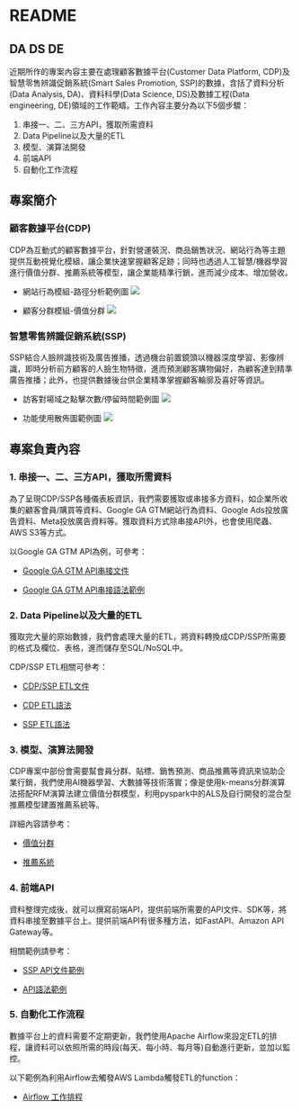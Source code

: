 # README

## DA DS DE

近期所作的專案內容主要在處理顧客數據平台(Customer Data Platform, CDP)及智慧零售辨識促銷系統(Smart Sales Promotion, SSP)的數據，含括了資料分析(Data Analysis, DA)、資料科學(Data Science, DS)及數據工程(Data engineering, DE)領域的工作範疇。工作內容主要分為以下5個步驟：

1. 串接一、二、三方API，獲取所需資料
2. Data Pipeline以及大量的ETL
3. 模型、演算法開發
4. 前端API
5. 自動化工作流程


## 專案簡介

### 顧客數據平台(CDP)

CDP為互動式的顧客數據平台，針對營運裝況、商品銷售狀況、網站行為等主題提供互動視覺化模組，讓企業快速掌握顧客足跡；同時也透過人工智慧/機器學習進行價值分群、推薦系統等模型，讓企業能精準行銷，進而減少成本、增加營收。

* 網站行為模組-路徑分析範例圖
![](https://i.imgur.com/LIqqSmQ.png)

* 顧客分群模組-價值分群
![](https://i.imgur.com/rFPYMXV.png)


### 智慧零售辨識促銷系統(SSP)

SSP結合人臉辨識技術及廣告推播，透過機台前置鏡頭以機器深度學習、影像辨識，即時分析前方顧客的人臉生物特徵，進而預測顧客購物偏好，為顧客達到精準廣告推播；此外，也提供數據後台供企業精準掌握顧客輪廓及喜好等資訊。

* 訪客對場域之點擊次數/停留時間範例圖
![](https://i.imgur.com/xOKmYtH.png)

* 功能使用散佈圖範例圖
![](https://i.imgur.com/MNWjkUL.png)


## 專案負責內容

### 1. 串接一、二、三方API，獲取所需資料

為了呈現CDP/SSP各種儀表板資訊，我們需要獲取或串接多方資料，如企業所收集的顧客會員/購買等資料、Google GA GTM網站行為資料、Google Ads投放廣告資料、Meta投放廣告資料等。獲取資料方式除串接API外，也會使用爬蟲、AWS S3等方式。

以Google GA GTM API為例，可參考：

* [Google GA GTM API串接文件](https://github.com/ilove2am31/DADSDE/blob/master/1_Google%20API/GA%20GTM%20%E5%9F%8B%E7%A2%BC%E7%8D%B2%E5%8F%96%E7%B6%B2%E7%AB%99%E8%A1%8C%E7%82%BA%E8%B3%87%E6%96%99%20%E5%8F%8A%20Big%20Query%20API%E4%B8%B2%E6%8E%A5.md)

* [Google GA GTM API串接語法範例](https://github.com/ilove2am31/DADSDE/blob/master/1_Google%20API/google_bq_api.py)

### 2. Data Pipeline以及大量的ETL

獲取完大量的原始數據，我們會處理大量的ETL，將資料轉換成CDP/SSP所需要的格式及欄位、表格，進而儲存至SQL/NoSQL中。

CDP/SSP ETL相關可參考：

* [CDP/SSP ETL文件](https://github.com/ilove2am31/DADSDE/blob/master/2_ETL/ETL(%E8%B3%87%E6%96%99%E6%93%B7%E5%8F%96(extract)%E3%80%81%E8%BD%89%E6%8F%9B(transform)%E3%80%81%E8%BC%89%E5%85%A5(load)).md)

* [CDP ETL語法](https://github.com/ilove2am31/DADSDE/tree/master/2_ETL/CDP%20Project)

* [SSP ETL語法](https://github.com/ilove2am31/DADSDE/tree/master/2_ETL/SSP%20Project)

### 3. 模型、演算法開發

CDP專案中部份會需要幫會員分群、貼標、銷售預測、商品推薦等資訊來協助企業行銷，我們使用AI機器學習、大數據等技術落實；像是使用k-means分群演算法搭配RFM演算法建立價值分群模型，利用pyspark中的ALS及自行開發的混合型推薦模型建置推薦系統等。

詳細內容請參考：

* [價值分群](https://github.com/ilove2am31/DADSDE/tree/master/3_Model/RFM)

* [推薦系統](https://github.com/ilove2am31/DADSDE/tree/master/3_Model/Recommender%20System)


### 4. 前端API

資料整理完成後，就可以撰寫前端API，提供前端所需要的API文件、SDK等，將資料串接至數據平台上。提供前端API有很多種方法，如FastAPI、Amazon API Gateway等。

相關範例請參考：

* [SSP API文件範例](https://github.com/ilove2am31/DADSDE/blob/master/4_Frontend%20API/SSP%20API%E8%AA%AA%E6%98%8E%E6%96%87%E4%BB%B6.md)

* [API語法範例](https://github.com/ilove2am31/DADSDE/blob/master/4_Frontend%20API/familymart_data.py)


### 5. 自動化工作流程

數據平台上的資料需要不定期更新，我們使用Apache Airflow來設定ETL的排程，讓資料可以依照所需的時段(每天、每小時、每月等)自動進行更新，並加以監控。

以下範例為利用Airflow去觸發AWS Lambda觸發ETL的function：

* [Airflow 工作排程](https://github.com/ilove2am31/DADSDE/tree/master/5_Airflow)



